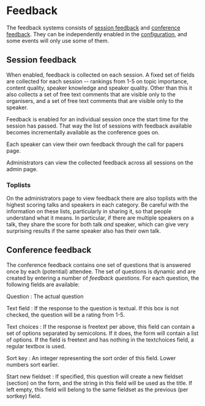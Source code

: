 # Feedback

The feedback systems consists of [session feedback](#session) and
[conference feedback](#conference). They can be independently enabled
in the [configuration](configuring), and some events will only use
some of them.

## Session feedback <a name="session"></a>

When enabled, feedback is collected on each session. A fixed set of
fields are collected for each session -- rankings from 1-5 on topic
importance, content quality, speaker knowledge and speaker
quality. Other than this it also collects a set of free text comments
that are visible only to the organisers, and a set of free text
comments that are visible only to the speaker.

Feedback is enabled for an individual session once the start time for
the session has passed. That way the list of sessions with feedback
available becomes incrementally available as the conference goes on.

Each speaker can view their own feedback through the call for papers
page.

Administrators can view the collected feedback across all sessions on
the admin page.

### Toplists

On the administrators page to view feedback there are also toplists
with the highest scoring talks and speakers in each category. Be
careful with the information on these lists, particularly in sharing
it, so that people understand what it means. In particular, if there
are multiple speakers on a talk, they share the score for both talk
*and* speaker, which can give very surprising results if the same
speaker also has their own talk.

## Conference feedback <a name="conference"></a>

The conference feedback contains one set of questions that is answered
once by each (potential) attendee. The set of questions is dynamic and
are created by entering a number of *feedback questions*. For each
question, the following fields are available:

Question
:  The actual question

Text field
:  If the response to the question is textual. If this box is not
checked, the question will be a rating from 1-5.

Text choices
: If the response is freetext per above, this field can contain a set
of options separated by semicolons. If it does, the form will contain
a list of options. If the field is freetext and has nothing in the
textchoices field, a regular textbox is used.

Sort key
:  An integer representing the sort order of this field. Lower numbers
sort earlier.

Start new fieldset
:  If specified, this question will create a new fieldset (section) on
the form, and the string in this field will be used as the title. If
left empty, this field will belong to the same fieldset as the
previous (per sortkey) field.
